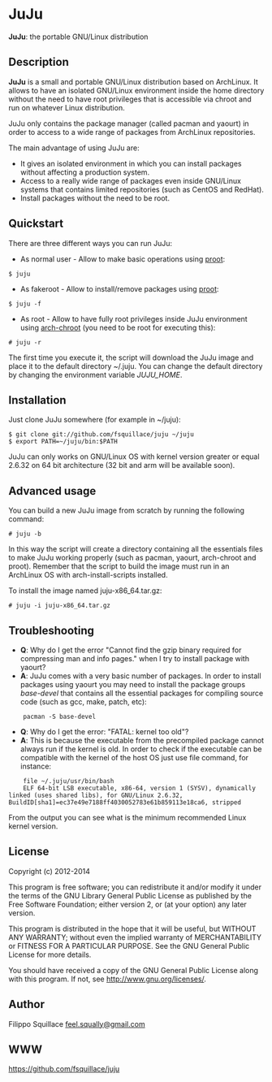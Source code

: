 JuJu
====
**JuJu**: the portable GNU/Linux distribution

Description
-----------
**JuJu** is a small and portable GNU/Linux distribution based on ArchLinux.
It allows to have an isolated GNU/Linux environment inside the home directory
without the need to have root privileges that is accessible via chroot and run
on whatever Linux distribution.

JuJu only contains the package manager (called pacman and yaourt) in order to access
to a wide range of packages from ArchLinux repositories.

The main advantage of using JuJu are:
- It gives an isolated environment in which you can install packages without affecting a production system.
- Access to a really wide range of packages even inside GNU/Linux systems that contains limited repositories (such as CentOS and RedHat).
- Install packages without the need to be root.

Quickstart
----------
There are three different ways you can run JuJu:

- As normal user - Allow to make basic operations using [proot](https://wiki.archlinux.org/index.php/Proot):
```
$ juju
```
- As fakeroot - Allow to install/remove packages using [proot](https://wiki.archlinux.org/index.php/Proot):
```
$ juju -f
```
- As root - Allow to have fully root privileges inside JuJu environment using [arch-chroot](https://wiki.archlinux.org/index.php/Chroot) (you need to be root for executing this):
```
# juju -r
```

The first time you execute it, the script will download the JuJu image and place it
to the default directory ~/.juju.
You can change the default directory by changing the environment variable *JUJU\_HOME*.

Installation
------------
Just clone JuJu somewhere (for example in ~/juju):

    $ git clone git://github.com/fsquillace/juju ~/juju
    $ export PATH=~/juju/bin:$PATH

JuJu can only works on GNU/Linux OS with kernel version greater or equal
2.6.32 on 64 bit architecture (32 bit and arm will be available soon).

Advanced usage
--------------
You can build a new JuJu image from scratch by running the following command:

    # juju -b

In this way the script will create a directory containing all the essentials
files to make JuJu working properly (such as pacman, yaourt, arch-chroot and proot).
Remember that the script to build the image must run in an ArchLinux OS with
arch-install-scripts installed.

To install the image named juju-x86\_64.tar.gz:

    # juju -i juju-x86_64.tar.gz

Troubleshooting
---------------
- **Q**: Why do I get the error "Cannot find the gzip binary required for compressing man and info pages." when I try to install package with yaourt?
- **A**: JuJu comes with a very basic number of packages.
In order to install packages using yaourt you may need to install the package groups *base-devel*
that contains all the essential packages for compiling source code (such as gcc, make, patch, etc):

```
    pacman -S base-devel
```

- **Q**: Why do I get the error: "FATAL: kernel too old"?
- **A**: This is because the executable from the precompiled package cannot
always run if the kernel is old.
In order to check if the executable can be compatible with the kernel of
the host OS just use file command, for instance:

```
    file ~/.juju/usr/bin/bash
    ELF 64-bit LSB executable, x86-64, version 1 (SYSV), dynamically linked (uses shared libs), for GNU/Linux 2.6.32, BuildID[sha1]=ec37e49e7188ff4030052783e61b859113e18ca6, stripped
```

From the output you can see what is the minimum recommended Linux kernel version.

License
-------
Copyright (c) 2012-2014

This program is free software; you can redistribute it and/or modify it
under the terms of the GNU Library General Public License as published
by the Free Software Foundation; either version 2, or (at your option)
any later version.

This program is distributed in the hope that it will be useful,
but WITHOUT ANY WARRANTY; without even the implied warranty of
MERCHANTABILITY or FITNESS FOR A PARTICULAR PURPOSE.  See the
GNU General Public License for more details.

You should have received a copy of the GNU General Public License
along with this program.  If not, see <http://www.gnu.org/licenses/>.

## Author
Filippo Squillace <feel.squally@gmail.com>

## WWW
https://github.com/fsquillace/juju
